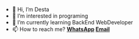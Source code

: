 - 👋 Hi, I’m Desta
- 👀 I’m interested in programing
- 🌱 I’m currently learning BackEnd WebDeveloper
- 📫 How to reach me? <b><a href="https://wa.me/625647728398">WhatsApp</a> <a href="mailto: destaadyangga@outlook.com">Email</a></b>

<!---
dyangga/dyangga is a ✨ special ✨ repository because its `README.md` (this file) appears on your GitHub profile.
You can click the Preview link to take a look at your changes.
--->
